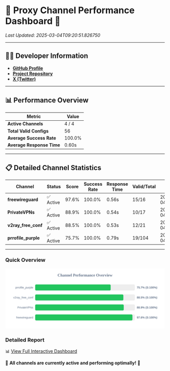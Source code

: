 # 🌟 Proxy Channel Performance Dashboard 🌟

_Last Updated: 2025-03-04T09:20:51.826750_

---

## 👩‍💻 Developer Information

- **[GitHub Profile](https://github.com/4n0nymou3)**  
- **[Project Repository](https://github.com/4n0nymou3/multi-proxy-config-fetcher)**  
- **[X (Twitter)](https://x.com/4n0nymou3)**  

---

## 📊 Performance Overview

| Metric                | Value       |
|-----------------------|-------------|
| **Active Channels**   | 4 / 4       |
| **Total Valid Configs** | 56          |
| **Average Success Rate** | 100.0%      |
| **Average Response Time** | 0.60s       |

---

## 📋 Detailed Channel Statistics

| Channel          | Status     | Score  | Success Rate | Response Time | Valid/Total | Last Success               |
|------------------|------------|--------|--------------|---------------|-------------|----------------------------|
| **freewireguard**  | ✅ Active  | 97.6%  | 100.0% | 0.56s         | 15/16       | 2025-03-04T09:20:51.824679 |
| **PrivateVPNs**  | ✅ Active  | 88.9%  | 100.0% | 0.54s         | 10/17       | 2025-03-04T09:20:51.234344 |
| **v2ray_free_conf**  | ✅ Active  | 88.5%  | 100.0% | 0.53s         | 12/21       | 2025-03-04T09:20:50.656031 |
| **prrofile_purple**  | ✅ Active  | 75.7%  | 100.0% | 0.79s         | 19/104       | 2025-03-04T09:20:50.091853 |

---

### Quick Overview
<div align="center">
  <a href="https://raw.githubusercontent.com/nullluser/NullRepo/refs/heads/main/assets/channel_stats_chart.svg">
    <img src="https://raw.githubusercontent.com/nullluser/NullRepo/refs/heads/main/assets/channel_stats_chart.svg" alt="Source Performance Statistics" width="800">
  </a>
</div>

### Detailed Report
📊 [View Full Interactive Dashboard](https://htmlpreview.github.io/?https://github.com/nullluser/NullRepo/blob/main/assets/performance_report.html)

🎉 **All channels are currently active and performing optimally!** 🎉
